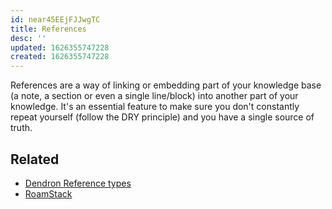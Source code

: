 ```yaml
---
id: near45EEjFJJwgTC
title: References
desc: ''
updated: 1626355747228
created: 1626355747228
---
```


References are a way of linking or embedding part of your knowledge base (a note, a section or even a single line/block) into another part of your knowledge. It's an essential feature to make sure you don't constantly repeat yourself (follow the DRY principle) and you have a single source of truth. 

## Related 
- [Dendron Reference types](https://wiki.dendron.so/notes/f1af56bb-db27-47ae-8406-61a98de6c78c.html#reference-types)
- [RoamStack](https://roamstack.com/kb/starter/6-block-references/) 